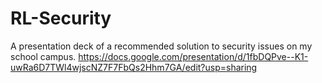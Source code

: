 # RL-Security
A presentation deck of a recommended solution to security issues on my school campus.
https://docs.google.com/presentation/d/1fbDQPve--K1-uwRa6D7TWl4wjscNZ7F7FbQs2Hhm7GA/edit?usp=sharing
